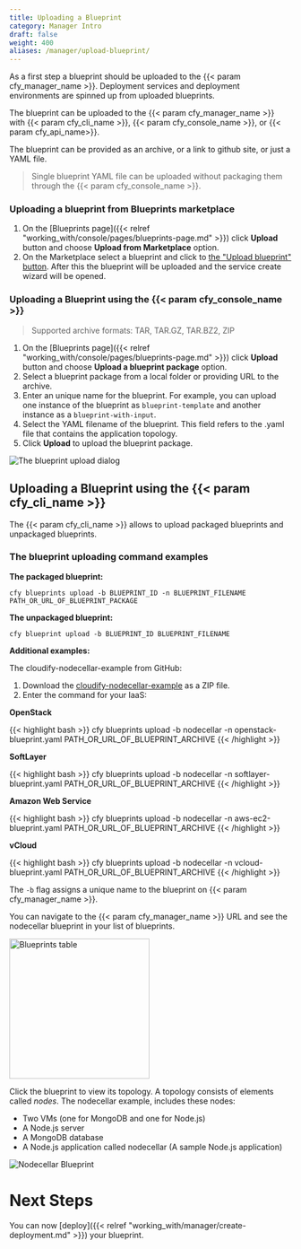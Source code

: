 ```yaml
---
title: Uploading a Blueprint
category: Manager Intro
draft: false
weight: 400
aliases: /manager/upload-blueprint/
---
```


As a first step a blueprint should be uploaded to the {{< param cfy_manager_name >}}. Deployment services and deployment environments are spinned up from uploaded blueprints.

The blueprint can be uploaded to the {{< param cfy_manager_name >}} with {{< param cfy_cli_name >}}, {{< param cfy_console_name >}}, or {{< param cfy_api_name>}}.

The blueprint can be provided as an archive, or a link to github site, or just a YAML file.
> Single blueprint YAML file can be uploaded without packaging them through the {{< param cfy_console_name >}}.

### Uploading a blueprint from Blueprints marketplace

1. On the [Blueprints page]({{< relref "working_with/console/pages/blueprints-page.md" >}}) click **Upload** button and choose **Upload from Marketplace** option.
2. On the Marketplace select a blueprint and click to [the "Upload blueprint" button]( /images/manager/marketplace_upload_blueprint_button.png). After this the blueprint will be uploaded and the service create wizard will be opened.

### Uploading a Blueprint using the {{< param cfy_console_name >}}

> Supported archive formats: TAR, TAR.GZ, TAR.BZ2, ZIP

1. On the [Blueprints page]({{< relref "working_with/console/pages/blueprints-page.md" >}}) click **Upload** button and choose **Upload a blueprint package** option.
2. Select a blueprint package from a local folder or providing URL to the archive.
3. Enter an unique name for the blueprint.
   For example, you can upload one instance of the blueprint as `blueprint-template` and another instance as a `blueprint-with-input`.
4. Select the YAML filename of the blueprint.
   This field refers to the .yaml file that contains the application topology.
5. Click **Upload** to upload the blueprint package.

![The blueprint upload dialog]( /images/manager/ui-upload-blueprint.png )

## Uploading a Blueprint using the {{< param cfy_cli_name >}}

The {{< param cfy_cli_name >}} allows to upload packaged blueprints and unpackaged blueprints.

### The blueprint uploading command examples

**The packaged blueprint:**

```shell
cfy blueprints upload -b BLUEPRINT_ID -n BLUEPRINT_FILENAME PATH_OR_URL_OF_BLUEPRINT_PACKAGE
```

**The unpackaged blueprint:**

```shell
cfy blueprint upload -b BLUEPRINT_ID BLUEPRINT_FILENAME
```

**Additional examples:**

The cloudify-nodecellar-example from GitHub:

1. Download the [cloudify-nodecellar-example](https://github.com/cloudify-cosmo/cloudify-nodecellar-example) as a ZIP file.
2. Enter the command for your IaaS:

  <!-- gsInitTab -->
  **OpenStack**

  <!-- gsTabContent "OpenStack" -->
  {{< highlight  bash >}}
  cfy blueprints upload -b nodecellar -n openstack-blueprint.yaml PATH_OR_URL_OF_BLUEPRINT_ARCHIVE
  {{< /highlight >}}
  <!-- /gsInitContent -->

  **SoftLayer**
  <!-- gsTabContent "SoftLayer" -->
  {{< highlight  bash >}}
  cfy blueprints upload -b nodecellar -n softlayer-blueprint.yaml PATH_OR_URL_OF_BLUEPRINT_ARCHIVE
  {{< /highlight >}}
  <!-- /gsInitContent -->

  **Amazon Web Service**
  <!-- gsTabContent "AWS EC2" -->
  {{< highlight  bash >}}
  cfy blueprints upload -b nodecellar -n aws-ec2-blueprint.yaml PATH_OR_URL_OF_BLUEPRINT_ARCHIVE
  {{< /highlight >}}
  <!-- /gsInitContent -->

  **vCloud**
  <!-- gsTabContent "vCloud " -->
  {{< highlight  bash >}}
  cfy blueprints upload -b nodecellar -n vcloud-blueprint.yaml PATH_OR_URL_OF_BLUEPRINT_ARCHIVE
  {{< /highlight >}}
  <!-- /gsInitContent -->

  <!-- /gsInitTab -->

The `-b` flag assigns a unique name to the blueprint on {{< param cfy_manager_name >}}.

You can navigate to the {{< param cfy_manager_name >}} URL and see the nodecellar blueprint in your list of blueprints.

<img src="/images/manager/blueprints_table.png" alt="Blueprints table" width="250"/>

Click the blueprint to view its topology. A topology consists of elements called _nodes_. The nodecellar example, includes these nodes:

  * Two VMs (one for MongoDB and one for Node.js)
  * A Node.js server
  * A MongoDB database
  * A Node.js application called nodecellar (A sample Node.js application)

  ![Nodecellar Blueprint]( /images/manager/nodecellar_local_topology.png )


# Next Steps

You can now [deploy]({{< relref "working_with/manager/create-deployment.md" >}}) your blueprint.
